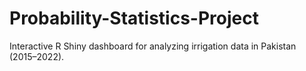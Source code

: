 # Probability-Statistics-Project
Interactive R Shiny dashboard for analyzing irrigation data in Pakistan (2015–2022).
